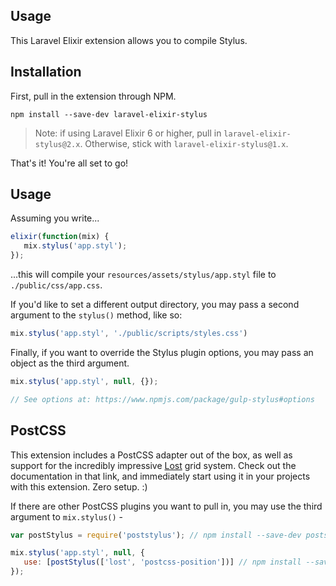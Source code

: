 ## Usage

This Laravel Elixir extension allows you to compile Stylus.

## Installation

First, pull in the extension through NPM.

```
npm install --save-dev laravel-elixir-stylus
```

> Note: if using Laravel Elixir 6 or higher, pull in `laravel-elixir-stylus@2.x`. Otherwise, stick with `laravel-elixir-stylus@1.x`.

That's it! You're all set to go!

## Usage

Assuming you write...

```js
elixir(function(mix) {
   mix.stylus('app.styl');
});
```

...this will compile your `resources/assets/stylus/app.styl` file to `./public/css/app.css`.

If you'd like to set a different output directory, you may pass a second argument to the `stylus()` method, like so:

```js
mix.stylus('app.styl', './public/scripts/styles.css')
```

Finally, if you want to override the Stylus plugin options, you may pass an object as the third argument.

```js
mix.stylus('app.styl', null, {});

// See options at: https://www.npmjs.com/package/gulp-stylus#options
```

## PostCSS

This extension includes a PostCSS adapter out of the box, as well as support for the incredibly impressive [Lost](https://github.com/peterramsing/lost) grid system. Check out the documentation in that link, and immediately start using it in your projects with this extension. Zero setup. :)

If there are other PostCSS plugins you want to pull in, you may use the third argument to `mix.stylus()` - 

```js
var postStylus = require('poststylus'); // npm install --save-dev poststylus

mix.stylus('app.styl', null, {
   use: [postStylus(['lost', 'postcss-position'])] // npm install --save-dev postcss-position
});
```

